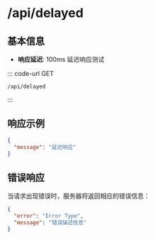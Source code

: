 # /api/delayed

## 基本信息

- **响应延迟**: 100ms
延迟响应测试

::: code-url GET
```
/api/delayed
```
:::

## 响应示例

```json
{
  "message": "延迟响应"
}
```

## 错误响应

当请求出现错误时，服务器将返回相应的错误信息：

```json
{
  "error": "Error Type",
  "message": "错误描述信息"
}
```
